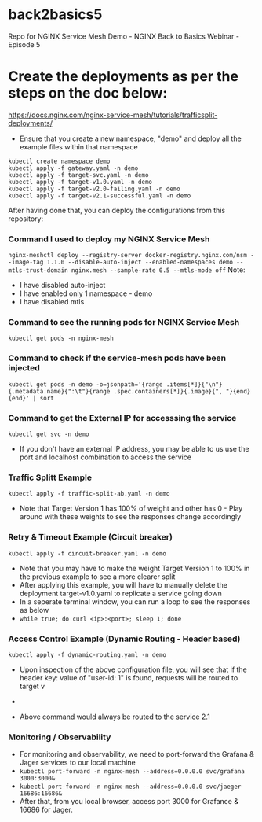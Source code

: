 # back2basics5
Repo for NGINX Service Mesh Demo - NGINX Back to Basics Webinar - Episode 5


# Create the deployments as per the steps on the doc below:
https://docs.nginx.com/nginx-service-mesh/tutorials/trafficsplit-deployments/

- Ensure that you create a new namespace, "demo" and deploy all the example files within that namespace

```
kubectl create namespace demo
kubectl apply -f gateway.yaml -n demo
kubectl apply -f target-svc.yaml -n demo
kubectl apply -f target-v1.0.yaml -n demo
kubectl apply -f target-v2.0-failing.yaml -n demo
kubectl apply -f target-v2.1-successful.yaml -n demo
```

After having done that, you can deploy the configurations from this repository:

### Command I used to deploy my NGINX Service Mesh

```nginx-meshctl deploy --registry-server docker-registry.nginx.com/nsm --image-tag 1.1.0 --disable-auto-inject --enabled-namespaces demo --mtls-trust-domain nginx.mesh --sample-rate 0.5 --mtls-mode off```
Note:
- I have disabled auto-inject
- I have enabled only 1 namespace - demo
- I have disabled mtls

### Command to see the running pods for NGINX Service Mesh
```kubectl get pods -n nginx-mesh```

### Command to check if the service-mesh pods have been injected
```kubectl get pods -n demo -o=jsonpath='{range .items[*]}{"\n"}{.metadata.name}{":\t"}{range .spec.containers[*]}{.image}{", "}{end}{end}' | sort```

### Command to get the External IP for accesssing the service
```kubectl get svc -n demo```
- If you don't have an external IP address, you may be able to us use the port and localhost combination to access the service

### Traffic Splitt Example
```kubectl apply -f traffic-split-ab.yaml -n demo```
- Note that Target Version 1 has 100% of weight and other has 0 - Play around with these weights to see the responses change accordingly

### Retry & Timeout Example (Circuit breaker)
```kubectl apply -f circuit-breaker.yaml -n demo```
- Note that you may have to make the weight Target Version 1 to 100% in the previous example to see a more clearer split
- After applying this example, you will have to manually delete the deployment target-v1.0.yaml to replicate a service going down
- In a seperate terminal window, you can run a loop to see the responses as below
- ```while true; do curl <ip>:<port>; sleep 1; done```

### Access Control Example (Dynamic Routing - Header based)
```kubectl apply -f dynamic-routing.yaml -n demo```
- Upon inspection of the above configuration file, you will see that if the header key: value of "user-id: 1" is found, requests will be routed to target v
- ```curl <ip>:<port> -H "user-id: 1"
- Above command would always be routed to the service 2.1

### Monitoring / Observability
- For monitoring and observability, we need to port-forward the Grafana & Jager services to our local machine
- ```kubectl port-forward -n nginx-mesh --address=0.0.0.0 svc/grafana 3000:3000&```
- ```kubectl port-forward -n nginx-mesh --address=0.0.0.0 svc/jaeger 16686:16686&```   
- After that, from you local browser, access port 3000 for Grafance & 16686 for Jager. 
